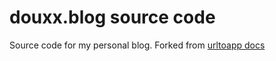 # douxx.blog source code
Source code for my personal blog. 
Forked from [urltoapp docs](https://github.com/url2app/docs)